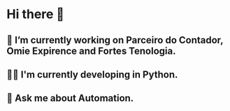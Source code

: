 # Hi there 👋

## 🔭 I’m currently working on Parceiro do Contador, Omie Expirence and Fortes Tenologia.
## 🧑‍💻 I'm currently developing in Python.
## 💬 Ask me about Automation.

